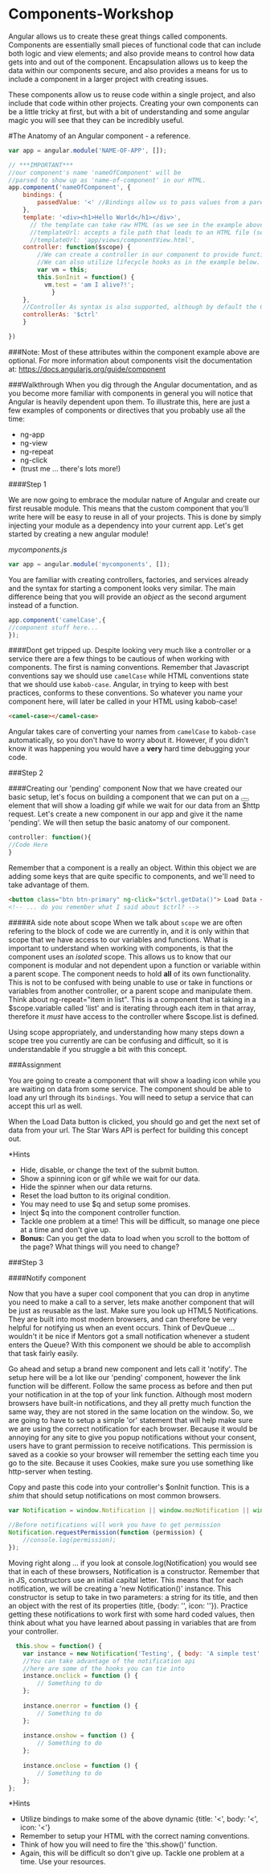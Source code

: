 Components-Workshop
===================
Angular allows us to create these great things called components. Components are essentially small pieces of functional code that can include both logic and view elements; and also provide means to control how data gets into and out of the component. Encapsulation allows us to keep the data within our components secure, and also provides a means for us to include a component in a larger project with creating issues.

These components allow us to reuse code within a single project, and also include that code within other projects. Creating your own components can be a little tricky at first, but with a bit of understanding and some angular magic you will see that they can be incredibly useful.

#The Anatomy of an Angular component - a reference.
```javascript
var app = angular.module('NAME-OF-APP', []);

// ***IMPORTANT***
//our component's name 'nameOfComponent' will be 
//parsed to show up as 'name-of-component' in our HTML.
app.component('nameOfComponent', {
	bindings: {
		passedValue: '<' //Bindings allow us to pass values from a parent scope into the child component
	},
	template: '<div><h1>Hello World</h1></div>', 
	  // the template can take raw HTML (as we see in the example above), or more commonly 
	  //templateUrl: accepts a file path that leads to an HTML file (see commented code below for syntax).
	  //templateUrl: 'app/views/componentView.html',
	controller: function($scope) { 
		//We can create a controller in our component to provide functionality, 
		//We can also utilize lifecycle hooks as in the example below.
	  	var vm = this;
	  	this.$onInit = function() {
		  vm.test = 'am I alive?!';
      		}
	},
	//Controller As syntax is also supported, although by default the Controller As value will be '$ctrl'
	controllerAs: '$ctrl'
	}

})
```

###Note:
Most of these attributes within the component example above are optional. For more information about components visit the documentation at: https://docs.angularjs.org/guide/component


###Walkthrough
When you dig through the Angular documentation, and as you become more familiar with components in general you will notice that Angular is heavily dependent upon them. To illustrate this, here are just a few examples of components or directives that you probably use all the time: 

+ ng-app
+ ng-view
+ ng-repeat
+ ng-click
+ (trust me ... there's lots more!)

####Step 1

We are now going to embrace the modular nature of Angular and create our first reusable module. This means that the custom component that you'll write here will be easy to reuse in all of your projects. This is done by simply injecting your module as a dependency into your current app. Let's get started by creating a new angular module! 

<i>mycomponents.js</i>
```javascript
var app = angular.module('mycomponents', []);
```

You are familiar with creating controllers, factories, and services already and the syntax for starting a component looks very similar. The main difference being that you will provide an *object* as the second argument instead of a function. 

```javascript
app.component('camelCase',{
//component stuff here...
});
```

####Dont get tripped up.
Despite looking very much like a controller or a service there are a few things to be cautious of when working with components. The first is naming conventions. Remember that Javascript conventions say we should use `camelCase` while HTML conventions state that we should use `kabob-case`. Angular, in trying to keep with best practices, conforms to these conventions. So whatever you name your component here, will later be called in your HTML using kabob-case!

```html
<camel-case></camel-case>
```

Angular takes care of converting your names from `camelCase` to `kabob-case` automatically, so you don't have to worry about it. However, if you didn't know it was happening you would have a **very** hard time debugging your code.  

###Step 2

####Creating our 'pending' component
Now that we have created our basic setup, let's focus on building a component that we can put on a <button></button> element that will show a loading gif while we wait for our data from an $http request. Let's create a new component in our app and give it the name 'pending'. We will then setup the basic anatomy of our component.

```javascript
controller: function(){
//Code Here
}
```

Remember that a component is a really an object. Within this object we are adding some keys that are quite specific to components, and we'll need to take advantage of them.

```html
<button class="btn btn-primary" ng-click="$ctrl.getData()"> Load Data </button>
<!-- ... do you remember what I said about $ctrl? -->
```

#####A side note about scope
When we talk about `scope` we are often refering to the block of code we are currently in, and it is only within that scope that we have access to our variables and functions. What is important to understand when working with components, is that the component uses an *isolated* scope. This allows us to know that our component is modular and not dependent upon a function or variable within a parent scope. The component needs to hold **all** of its own functionality. This is not to be confused with being unable to use or take in functions or variables from another controller, or a parent scope and manipulate them. Think about ng-repeat="item in list". This is a component that is taking in a $scope.variable called 'list' and is iterating through each item in that array, therefore it *must* have access to the controller where $scope.list is defined. 

Using scope appropriately, and understanding how many steps down a scope tree you currently are can be confusing and difficult, so it is understandable if you struggle a bit with this concept. 

###Assignment

You are going to create a component that will show a loading icon while you are waiting on data from some service. The component should be able to load any url through its `bindings`. You will need to setup a service that can accept this url as well. 

When the Load Data button is clicked, you should go and get the next set of data from your url. The Star Wars API is perfect for building this concept out. 

*Hints

+ Hide, disable, or change the text of the submit button.
+ Show a spinning icon or gif while we wait for our data.
+ Hide the spinner when our data returns.
+ Reset the load button to its original condition.
+ You may need to use $q and setup some promises.
+ Inject $q into the component controller function.
+ Tackle one problem at a time! This will be difficult, so manage one piece at a time and don't give up. 
+ **Bonus:** Can you get the data to load when you scroll to the bottom of the page? What things will you need to change?

###Step 3

####Notify component

Now that you have a super cool component that you can drop in anytime you need to make a call to a server, lets make another component that will be just as reusable as the last. Make sure you look up HTML5 Notifications. They are built into most modern browsers, and can therefore be very helpful for notifying us when an event occurs. Think of DevQueue ... wouldn't it be nice if Mentors got a small notification whenever a student enters the Queue? With this component we should be able to accomplish that task fairly easily. 

Go ahead and setup a brand new component and lets call it 'notify'. The setup here will be a lot like our 'pending' component, however the link function will be different. Follow the same process as before and then put your notification in at the top of your link function. Although most modern browsers have built-in notifications, and they all pretty much function the same way, they are not stored in the same location on the window. So, we are going to have to setup a simple 'or' statement that will help make sure we are using the correct notification for each browser. Because it would be annoying for any site to give you popup notifications without your consent, users have to grant permission to receive notifications. This permission is saved as a cookie so your browser will remember the setting each time you go to the site. Because it uses Cookies, make sure you use something like http-server when testing.

Copy and paste this code into your controller's $onInit function. This is a *shim* that should setup notifications on most common browsers.

```javascript
var Notification = window.Notification || window.mozNotification || window.webkitNotification;
  
//Before notifications will work you have to get permission
Notification.requestPermission(function (permission) {
	//console.log(permission);
});
```

Moving right along ... if you look at console.log(Notification) you would see that in each of these browsers, Notification is a constructor. Remember that in JS, constructors use an initial capital letter. This means that for each notification, we will be creating a 'new Notification()' instance. This constructor is setup to take in two parameters: a string for its title, and then an object with the rest of its properties (title, {body: '', icon: ''}). Practice getting these notifications to work first with some hard coded values, then think about what you have learned about passing in variables that are from your controller. 

```javascript
  this.show = function() {
	var instance = new Notification('Testing', { body: 'A simple test', icon: 'https://boisecodeworks.com/assets/img/logos/boisecodeworks-logo-lg.png' });
	//You can take advantage of the notification api
	//here are some of the hooks you can tie into
	instance.onclick = function () {
		// Something to do
	};
	
	instance.onerror = function () {
		// Something to do
	};
	
	instance.onshow = function () {
		// Something to do
	};
	
	instance.onclose = function () {
		// Something to do
	};
};
```

*Hints

+ Utilize bindings to make some of the above dynamic {title: '<', body: '<', icon: '<'}
+ Remember to setup your HTML with the correct naming conventions.
+ Think of how you will need to fire the 'this.show()' function.
+ Again, this will be difficult so don't give up. Tackle one problem at a time. Use your resources.
